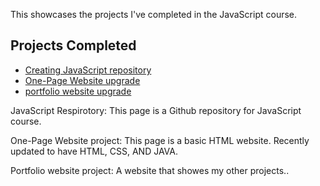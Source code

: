 This showcases the projects I've completed in the JavaScript course.

## Projects Completed

- [Creating JavaScript repository](https://github.com/khalilo91/JavaScript-Projects)
- [One-Page Website upgrade](https://github.com/khalilo91/MH-HTML-and-CSS/tree/main/one-page-website)
- [portfolio website upgrade](https://khalilo91.github.io/Portfolio/)


JavaScript Respirotory:
This page is a Github repository for JavaScript course.

One-Page Website project:
This page is a basic HTML website. Recently updated to have HTML, CSS, AND JAVA.

Portfolio website project:
A website that showes my other projects..
